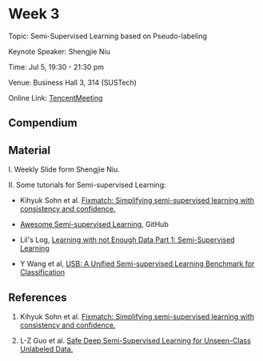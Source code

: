 # Week 3

Topic: Semi-Supervised Learning based on Pseudo-labeling

Keynote Speaker: Shengjie Niu

Time: Jul 5, 19:30 - 21:30 pm

Venue: Business Hall 3, 314 (SUSTech)

Online Link: [TencentMeeting](https://sustech.meeting.tencent.com/dm/rzsV1UdvWHtp)

## Compendium

## Material

I. Weekly Slide form Shengjie Niu.

II. Some tutorials for Semi-supervised Learning:

- Kihyuk Sohn et al. [Fixmatch: Simplifying semi-supervised learning with consistency and confidence.](https://arxiv.org/pdf/2001.07685.pdf)

- [Awesome Semi-supervised Learning](https://github.com/yassouali/awesome-semi-supervised-learning), GitHub

- Lil's Log, [Learning with not Enough Data Part 1: Semi-Supervised Learning](https://lilianweng.github.io/posts/2021-12-05-semi-supervised/)

- Y Wang et al, [USB: A Unified Semi-supervised Learning Benchmark for Classification](https://arxiv.org/abs/2208.07204)

## References

1. Kihyuk Sohn et al. [Fixmatch: Simplifying semi-supervised learning with consistency and confidence.](https://arxiv.org/pdf/2001.07685.pdf)

2. L-Z Guo et al. [Safe Deep Semi-Supervised Learning for Unseen-Class Unlabeled Data.](https://proceedings.mlr.press/v119/guo20i.html)


